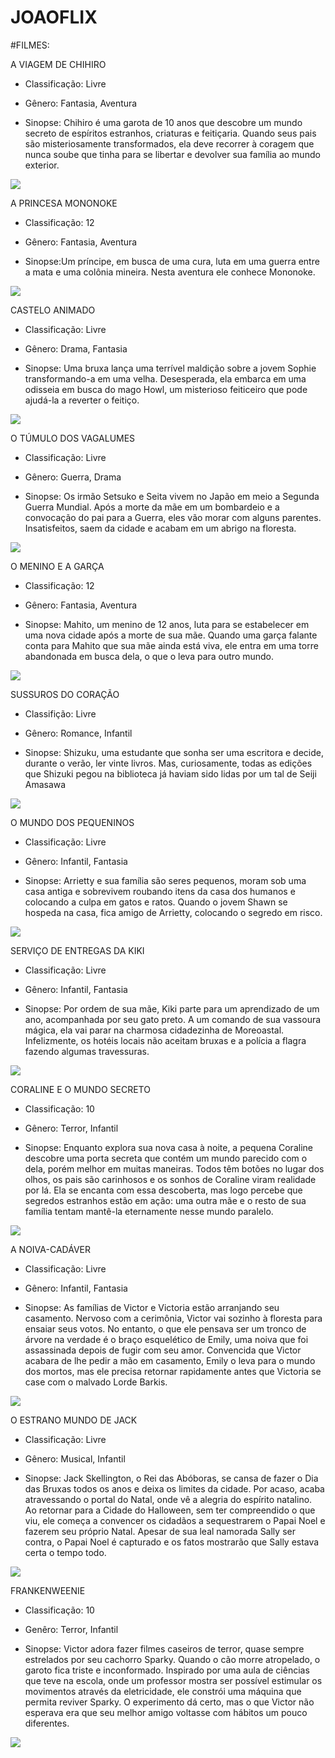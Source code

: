 # JOAOFLIX

#FILMES:

A VIAGEM DE CHIHIRO

- Classificação: Livre

- Gênero: Fantasia, Aventura

- Sinopse: Chihiro é uma garota de 10 anos que descobre um mundo secreto de espíritos estranhos, criaturas e feitiçaria. Quando seus pais são misteriosamente transformados, ela deve recorrer à coragem que nunca soube que tinha para se libertar e devolver sua família ao mundo exterior.

![](https://media1.tenor.com/m/T7feVofkbmoAAAAd/spirited-away.gif)



A PRINCESA MONONOKE

- Classificação: 12

- Gênero: Fantasia, Aventura

- Sinopse:Um príncipe, em busca de uma cura, luta em uma guerra entre a mata e uma colônia mineira. Nesta aventura ele conhece Mononoke.

![](https://media1.tenor.com/m/PKhnbUgObZsAAAAd/mononoke-princess.gif)



CASTELO ANIMADO

- Classificação: Livre

- Gênero: Drama, Fantasia

- Sinopse: Uma bruxa lança uma terrível maldição sobre a jovem Sophie transformando-a em uma velha. Desesperada, ela embarca em uma odisseia em busca do mago Howl, um misterioso feiticeiro que pode ajudá-la a reverter o feitiço.

![](https://media1.tenor.com/m/LJCaYm51RMsAAAAd/howl-gibli.gif)



O TÚMULO DOS VAGALUMES

- Classificação: Livre

- Gênero: Guerra, Drama

- Sinopse: Os irmão Setsuko e Seita vivem no Japão em meio a Segunda Guerra Mundial. Após a morte da mãe em um bombardeio e a convocação do pai para a Guerra, eles vão morar com alguns parentes. Insatisfeitos, saem da cidade e acabam em um abrigo na floresta.

![](https://media1.tenor.com/m/Y7avtqB0_twAAAAC/seita-setsuko.gif)



O MENINO E A GARÇA

- Classificação: 12

- Gênero: Fantasia, Aventura

- Sinopse: Mahito, um menino de 12 anos, luta para se estabelecer em uma nova cidade após a morte de sua mãe. Quando uma garça falante conta para Mahito que sua mãe ainda está viva, ele entra em uma torre abandonada em busca dela, o que o leva para outro mundo.

![](https://media1.tenor.com/m/2a0ZBJZqIR0AAAAd/studio-ghibli-hayao-miyazaki.gif)



SUSSUROS DO CORAÇÃO

- Classifição: Livre

- Gênero: Romance, Infantil

- Sinopse: Shizuku, uma estudante que sonha ser uma escritora e decide, durante o verão, ler vinte livros. Mas, curiosamente, todas as edições que Shizuki pegou na biblioteca já haviam sido lidas por um tal de Seiji Amasawa

![](https://media1.tenor.com/m/tEmGRvz1SZkAAAAd/whisper-of-the-heart-cartoon.gif)



O MUNDO DOS PEQUENINOS

- Classificação: Livre

- Gênero: Infantil, Fantasia

- Sinopse: Arrietty e sua família são seres pequenos, moram sob uma casa antiga e sobrevivem roubando itens da casa dos humanos e colocando a culpa em gatos e ratos. Quando o jovem Shawn se hospeda na casa, fica amigo de Arrietty, colocando o segredo em risco.

![](https://media1.tenor.com/m/ILEMDzPzE7YAAAAd/arrietty-ghibli.gif)



SERVIÇO DE ENTREGAS DA KIKI

- Classificação: Livre

- Gênero: Infantil, Fantasia

- Sinopse: Por ordem de sua mãe, Kiki parte para um aprendizado de um ano, acompanhada por seu gato preto. A um comando de sua vassoura mágica, ela vai parar na charmosa cidadezinha de Moreoastal. Infelizmente, os hotéis locais não aceitam bruxas e a polícia a flagra fazendo algumas travessuras.

![](https://media1.tenor.com/m/sdrByPTXnFwAAAAd/ghibli-ghiblicore.gif)



CORALINE E O MUNDO SECRETO

- Classificação: 10

- Gênero: Terror, Infantil

- Sinopse: Enquanto explora sua nova casa à noite, a pequena Coraline descobre uma porta secreta que contém um mundo parecido com o dela, porém melhor em muitas maneiras. Todos têm botões no lugar dos olhos, os pais são carinhosos e os sonhos de Coraline viram realidade por lá. Ela se encanta com essa descoberta, mas logo percebe que segredos estranhos estão em ação: uma outra mãe e o resto de sua família tentam mantê-la eternamente nesse mundo paralelo.

![](https://media1.tenor.com/m/VTNFIZSois8AAAAd/laika-coraline.gif)



A NOIVA-CADÁVER

- Classificação: Livre

- Gênero: Infantil, Fantasia

- Sinopse: As famílias de Victor e Victoria estão arranjando seu casamento. Nervoso com a cerimônia, Victor vai sozinho à floresta para ensaiar seus votos. No entanto, o que ele pensava ser um tronco de árvore na verdade é o braço esquelético de Emily, uma noiva que foi assassinada depois de fugir com seu amor. Convencida que Victor acabara de lhe pedir a mão em casamento, Emily o leva para o mundo dos mortos, mas ele precisa retornar rapidamente antes que Victoria se case com o malvado Lorde Barkis.

![](https://media1.tenor.com/m/7b7myp4K0koAAAAd/corpse-bride-tim-burton.gif)



O ESTRANO MUNDO DE JACK

- Classificação: Livre

- Gênero: Musical, Infantil

- Sinopse: Jack Skellington, o Rei das Abóboras, se cansa de fazer o Dia das Bruxas todos os anos e deixa os limites da cidade. Por acaso, acaba atravessando o portal do Natal, onde vê a alegria do espírito natalino. Ao retornar para a Cidade do Halloween, sem ter compreendido o que viu, ele começa a convencer os cidadãos a sequestrarem o Papai Noel e fazerem seu próprio Natal. Apesar de sua leal namorada Sally ser contra, o Papai Noel é capturado e os fatos mostrarão que Sally estava certa o tempo todo.

![](https://media1.tenor.com/m/ToYkOicbTrUAAAAd/nightmare-before-christmas-jack-skellington.gif)



FRANKENWEENIE

- Classificação: 10

- Genêro: Terror, Infantil

- Sinopse: Victor adora fazer filmes caseiros de terror, quase sempre estrelados por seu cachorro Sparky. Quando o cão morre atropelado, o garoto fica triste e inconformado. Inspirado por uma aula de ciências que teve na escola, onde um professor mostra ser possível estimular os movimentos através da eletricidade, ele constrói uma máquina que permita reviver Sparky. O experimento dá certo, mas o que Victor não esperava era que seu melhor amigo voltasse com hábitos um pouco diferentes.

![](https://media1.tenor.com/m/-e46wDpaYKAAAAAd/frankenweenie-sparky.gif)

